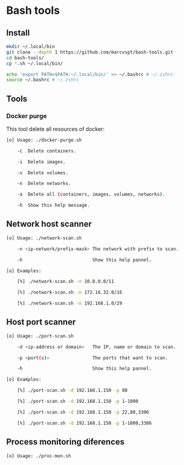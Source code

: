 # Bash tools

## Install
```bash
mkdir ~/.local/bin
git clone --depth 1 https://github.com/marcvspt/bash-tools.git
cd bash-tools/
cp *.sh ~/.local/bin/

echo 'export PATH=$PATH:~/.local/bin/' >> ~/.bashrc # ~/.zshrc
source ~/.bashrc # ~/.zshrc
```

## Tools
### Docker purge
This tool delete all resources of docker:
```bash
[o] Usage: ./docker-purge.sh

	-c  Delete containers.

	-i  Delete images.

	-v  Delete volumes.

	-n  Delete networks.

	-a  Delete all (containers, images, volumes, networks).

	-h  Show this help message.

```

## Network host scanner
```bash
[o] Usage: ./network-scan.sh

	-n <ip-network/prefix-mask> The network with prefix to scan.

	-h                          Show this help pannel.

[o] Examples:

	[%] ./network-scan.sh -n 10.0.0.0/11

	[%] ./network-scan.sh -n 172.16.32.0/16

	[%] ./network-scan.sh -n 192.168.1.0/29
```

## Host port scanner
```bash
[o] Usage: ./port-scan.sh

	-d <ip-address or domain>   The IP, name or domain to scan.

	-p <port(s)>                The ports that want to scan.

	-h                          Show this help pannel.

[o] Examples:

	[%] ./port-scan.sh -d 192.168.1.150 -p 80

	[%] ./port-scan.sh -d 192.168.1.150 -p 1-1000

	[%] ./port-scan.sh -d 192.168.1.150 -p 22,80,3306

	[%] ./port-scan.sh -d 192.168.1.150 -p 1-1000,3306
```

## Process monitoring diferences
```bash
[o] Usage: ./proc-mon.sh
```